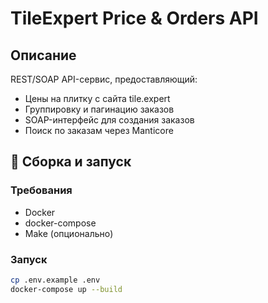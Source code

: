 # TileExpert Price & Orders API

## Описание

REST/SOAP API-сервис, предоставляющий:
- Цены на плитку с сайта tile.expert
- Группировку и пагинацию заказов
- SOAP-интерфейс для создания заказов
- Поиск по заказам через Manticore

## 🐳 Сборка и запуск

### Требования

- Docker
- docker-compose
- Make (опционально)

### Запуск

```bash
cp .env.example .env
docker-compose up --build

